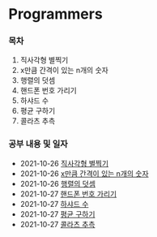 # Programmers 

### 목차

1. 직사각형 별찍기
2. x만큼 간격이 있는 n개의 숫자
3. 행렬의 덧셈
4. 핸드폰 번호 가리기
5. 하샤드 수
6. 평균 구하기
7. 콜라츠 추측


### 공부 내용 및 일자 

- 2021-10-26 [직사각형 별찍기](./직사각형별찍기/README.md)
- 2021-10-26 [x만큼 간격이 있는 n개의 숫자](./x만큼간격이있는n개의숫자/README.md)
- 2021-10-26 [행렬의 덧셈](./행렬의덧셈/README.md)
- 2021-10-27 [핸드폰 번호 가리기](./핸드폰번호가리기/README.md)
- 2021-10-27 [하샤드 수](./하샤드수/README.md)
- 2021-10-27 [평균 구하기](./평균구하기/README.md)
- 2021-10-27 [콜라츠 추측](./콜라츠추측/README.md)

